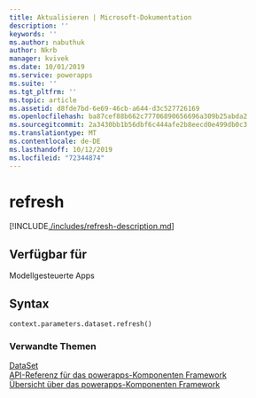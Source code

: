 ```yaml
---
title: Aktualisieren | Microsoft-Dokumentation
description: ''
keywords: ''
ms.author: nabuthuk
author: Nkrb
manager: kvivek
ms.date: 10/01/2019
ms.service: powerapps
ms.suite: ''
ms.tgt_pltfrm: ''
ms.topic: article
ms.assetid: d8fde7bd-6e69-46cb-a644-d3c527726169
ms.openlocfilehash: ba87cef88b662c77706890656696a309b25abda2
ms.sourcegitcommit: 2a3430bb1b56dbf6c444afe2b8eecd0e499db0c3
ms.translationtype: MT
ms.contentlocale: de-DE
ms.lasthandoff: 10/12/2019
ms.locfileid: "72344874"
---
```

# <a name="refresh"></a>refresh

[!INCLUDE[./includes/refresh-description.md](./includes/refresh-description.md)]

## <a name="available-for"></a>Verfügbar für 

Modellgesteuerte Apps

## <a name="syntax"></a>Syntax

`context.parameters.dataset.refresh()`

### <a name="related-topics"></a>Verwandte Themen

[DataSet](../dataset.md)<br/>
[API-Referenz für das powerapps-Komponenten Framework](../../reference/index.md)<br/>
[Übersicht über das powerapps-Komponenten Framework](../../overview.md)